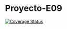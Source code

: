 # Proyecto-E09
[![Coverage Status](https://coveralls.io/repos/github/SyTW2425/Proyecto-E09/badge.svg?branch=dev)](https://coveralls.io/github/SyTW2425/Proyecto-E09?branch=dev)